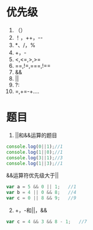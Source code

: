 # 优先级
1. （）
2. ！，++，--
3. *、/，%
4. +，-
5. <,<=,>,>=
6. ==,!=,===,!==
7. &&
8. ||
9. ?:
10. =,+=-+....
# 题目 
 1. ||和&&运算的题目
```js
console.log(0||1);//1
console.log(1||0);//1
console.log(3||1);//3
console.log(1||3);//1
```
&&运算符优先级大于||
```js
var a = 5 && 0 || 1;   //1
var b = 4 || 0 && 8;   //4
var c = 0 || 8 && 9;   //9
```

2. +，-和||，&&
```js
var c = 4 && 3 && 8 - 1;   //7
```